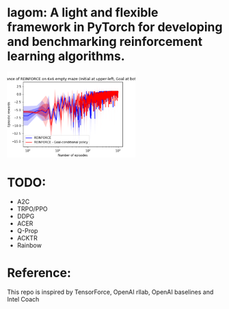 # lagom: A light and flexible framework in PyTorch for developing and benchmarking reinforcement learning algorithms. 
<img src='logs/tmp.png' width='300'>

# TODO:
- A2C
- TRPO/PPO
- DDPG
- ACER
- Q-Prop
- ACKTR
- Rainbow

# Reference: 
This repo is inspired by TensorForce, OpenAI rllab, OpenAI baselines and Intel Coach